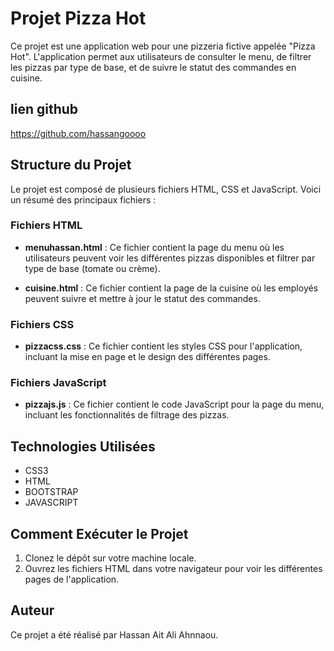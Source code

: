 # Projet Pizza Hot

Ce projet est une application web pour une pizzeria fictive appelée "Pizza Hot". L'application permet aux utilisateurs de consulter le menu, de filtrer les pizzas par type de base, et de suivre le statut des commandes en cuisine.
## lien github
https://github.com/hassangoooo
## Structure du Projet

Le projet est composé de plusieurs fichiers HTML, CSS et JavaScript. Voici un résumé des principaux fichiers :

### Fichiers HTML

- **menuhassan.html** : Ce fichier contient la page du menu où les utilisateurs peuvent voir les différentes pizzas disponibles et filtrer par type de base (tomate ou crème).

- **cuisine.html** : Ce fichier contient la page de la cuisine où les employés peuvent suivre et mettre à jour le statut des commandes.

### Fichiers CSS

- **pizzacss.css** : Ce fichier contient les styles CSS pour l'application, incluant la mise en page et le design des différentes pages.

### Fichiers JavaScript

- **pizzajs.js** : Ce fichier contient le code JavaScript pour la page du menu, incluant les fonctionnalités de filtrage des pizzas.


## Technologies Utilisées

- CSS3
- HTML
- BOOTSTRAP
- JAVASCRIPT


## Comment Exécuter le Projet

1. Clonez le dépôt sur votre machine locale.
2. Ouvrez les fichiers HTML dans votre navigateur pour voir les différentes pages de l'application.

## Auteur

Ce projet a été réalisé par Hassan Ait Ali Ahnnaou.
